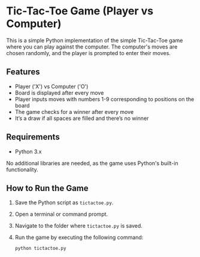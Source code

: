 # Tic-Tac-Toe Game (Player vs Computer)

This is a simple Python implementation of the simple Tic-Tac-Toe game where you can play against the computer. The computer's moves are chosen randomly, and the player is prompted to enter their moves.

## Features
- Player ('X') vs Computer ('O')
- Board is displayed after every move
- Player inputs moves with numbers 1-9 corresponding to positions on the board
- The game checks for a winner after every move
- It’s a draw if all spaces are filled and there’s no winner

## Requirements
- Python 3.x

No additional libraries are needed, as the game uses Python's built-in functionality.

## How to Run the Game

1. Save the Python script as `tictactoe.py`.
2. Open a terminal or command prompt.
3. Navigate to the folder where `tictactoe.py` is saved.
4. Run the game by executing the following command:

   ```bash
   python tictactoe.py
